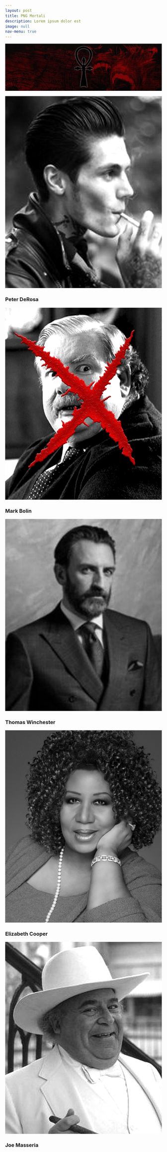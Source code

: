 ```yaml
---
layout: post
title: PNG Mortali
description: Lorem ipsum dolor est
image: null
nav-menu: true
---
```


<span class="image fit"><img src="assets/images/camarilla.jpg" alt="" /></span>
<div class="box alt">
	<div class="row 50% uniform">
		<div class="4u"><span class="image fit"><img src="assets/images/peter.jpg" alt="" /></span><h3>Peter DeRosa</h3></div>
		<div class="4u"><span class="image fit"><img src="assets/images/markbolin.jpg" alt="" /></span><h3>Mark Bolin</h3></div>
		<div class="4u"><span class="image fit"><img src="assets/images/thomas.jpg" alt="" /></span><h3>Thomas Winchester</h3></div>
		<!-- Break -->
		<div class="4u"><span class="image fit"><img src="assets/images/elizabeth.jpg" alt="" /></span><h3>Elizabeth Cooper</h3></div>
		<div class="4u"><span class="image fit"><img src="assets/images/joemasseria.jpg" alt="" /></span><h3>Joe Masseria</h3></div>
	</div>
</div>
